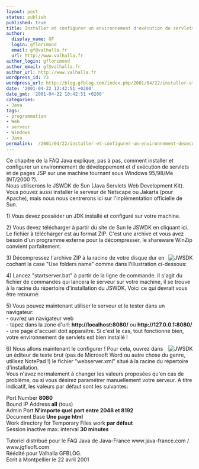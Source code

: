 ```yaml
---
layout: post
status: publish
published: true
title: Installer et configurer un environnement d'exécution de servlets/JSP sous Windows
author:
  display_name: GF
  login: gflorimond
  email: gf@valhalla.fr
  url: http://www.valhalla.fr
author_login: gflorimond
author_email: gf@valhalla.fr
author_url: http://www.valhalla.fr
wordpress_id: 73
wordpress_url: http://blog.gfblog.com/index.php/2001/04/22/installer-et-configurer-un-environnement-dexecution-de-servletsjsp-sous-windows/
date: '2001-04-22 12:42:51 +0200'
date_gmt: '2001-04-22 10:42:51 +0200'
categories:
- Java
tags:
- programmation
- Web
- serveur
- Windows
- Java
permalink:  /2001/04/22/installer-et-configurer-un-environnement-dexecution-de-servletsjsp-sous-windows/
---
```

<p>Ce chapitre de la FAQ Java explique, pas &agrave; pas, comment installer et configurer un environnement de d&eacute;veloppement et d'ex&eacute;cution de servlets et de pages JSP sur une machine tournant sous Windows 95/98/Me (NT/2000 ?).<br />
Nous utiliserons le JSWDK de Sun (Java Servlets Web Development Kit). Vous pouvez aussi installer le serveur de Netscape ou Jakarta (pour Apache), mais nous nous centrerons ici sur l'inpl&eacute;mentation officielle de Sun.</p>
<p>1) Vous devez poss&eacute;der un JDK install&eacute; et configur&eacute; sur votre machine. </p>
<p>2) Vous devez t&eacute;l&eacute;charger &agrave; partir du site de Sun le JSWDK en cliquant ici. Le fichier &agrave; t&eacute;l&eacute;charger est au format ZIP. C'est une archive et vous avez besoin d'un programme externe pour la d&eacute;compresser, le shareware WinZip convient parfaitement.</p>
<p><img align="right" alt="JWSDK" src="./ressources/java/old/faq/install_jwsdk/install_jwsdk1.jpg" /></p>
<p>3) D&eacute;compressez l'archive ZIP &agrave; la racine de votre disque dur en cochant la case &quot;Use folders name&quot; comme dans l'illustration ci-dessous:</p>
<p>4) Lancez &quot;startserver.bat&quot; &agrave; partir de la ligne de commande. Il s'agit du fichier de commandes qui lancera le serveur sur votre machine, il se trouve &agrave; la racine du r&eacute;pertoire d'installation du JSWDK. Voici ce qui devrait vous &ecirc;tre retourn&eacute;:</p>
<p>5) Vous pouvez maintenant utiliser le serveur et le tester dans un navigateur:<br />
  - ouvrez un navigateur web<br />
  - tapez dans la zone d'url: <strong>http://localhost:8080/</strong> ou <strong>http://127.0.0.1:8080/</strong><br />
  - une page d'accueil doit appara&icirc;tre. Si c'est le cas, tout fonctionne bien, votre environnement de servlets est bien install&eacute; !</p>
<p><img align="right" alt="JWSDK" src="./ressources/java/old/faq/install_jwsdk/install_jwsdk2.jpg" /></p>
<p>6) Nous allons maintenant le configurer ! Pour cela, ouvrez dans un &eacute;diteur de texte brut (pas de Microsoft Word ou autre chose du genre, utilisez NotePad !) le fichier &quot;webserver.xml&quot; situ&eacute; &agrave; la racine du r&eacute;pertoire d'installation.<br />
  Vous n'avez normalement &agrave; changer les valeurs propos&eacute;es qu'en cas de probl&egrave;me, ou si vous d&eacute;sirez param&eacute;trer manuellement votre serveur. A titre indicatif, les valeurs par d&eacute;faut sont les suivantes:</p>
<p>Port Number	<strong>8080</strong><br />
  Bound IP Address	<strong>all</strong> (tous)<br />
  Admin Port	<strong>N'importe quel port entre 2048 et 8192</strong><br />
  Document Base	<strong>Une page html</strong><br />
  Work directory for Temporary Files	work <strong>par d&eacute;faut</strong><br />
  Session inactive max. interval	<strong>30 minutes</strong></p>
<p>  Tutoriel distribu&eacute; pour le FAQ Java de Java-France www.java-france.com / www.jgflsoft.com<br />
  R&eacute;&eacute;dit&eacute; pour Valhalla GFBLOG. <br />
  Ecrit &agrave; Montpellier le 22 avril 2001</p>
